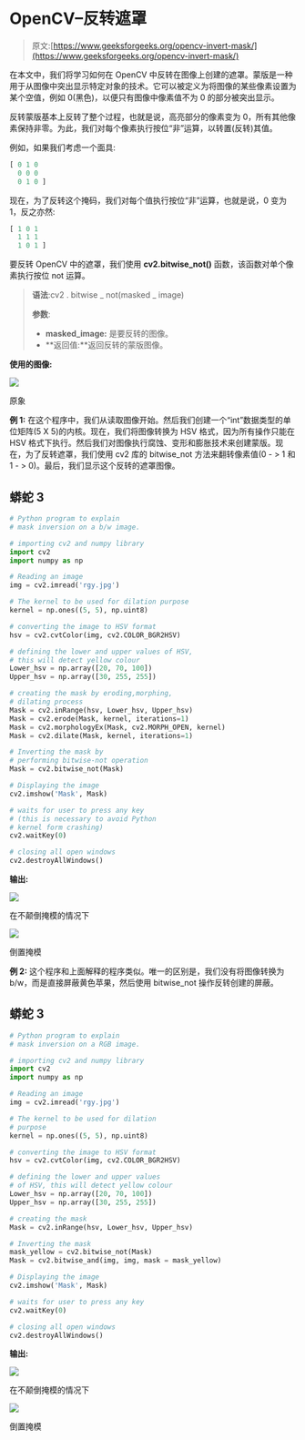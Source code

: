 # OpenCV–反转遮罩

> 原文:[https://www.geeksforgeeks.org/opencv-invert-mask/](https://www.geeksforgeeks.org/opencv-invert-mask/)

在本文中，我们将学习如何在 OpenCV 中反转在图像上创建的遮罩。蒙版是一种用于从图像中突出显示特定对象的技术。它可以被定义为将图像的某些像素设置为某个空值，例如 0(黑色)，以便只有图像中像素值不为 0 的部分被突出显示。

反转蒙版基本上反转了整个过程，也就是说，高亮部分的像素变为 0，所有其他像素保持非零。为此，我们对每个像素执行按位“非”运算，以转置(反转)其值。

例如，如果我们考虑一个面具:

```py
[ 0 1 0
  0 0 0
  0 1 0 ]
```

现在，为了反转这个掩码，我们对每个值执行按位“非”运算，也就是说，0 变为 1，反之亦然:

```py
[ 1 0 1
  1 1 1
  1 0 1 ]
```

要反转 OpenCV 中的遮罩，我们使用 **cv2.bitwise_not()** 函数，该函数对单个像素执行按位 not 运算。

> **语法**:cv2 . bitwise _ not(masked _ image)
> 
> **参数**:
> 
> *   **masked_image:** 是要反转的图像。
> *   **返回值:**返回反转的蒙版图像。

**使用的图像:**

![](img/17d496104e8a6c5d9a4c0d602eff0a9f.png)

原象

**例 1:** 在这个程序中，我们从读取图像开始。然后我们创建一个“int”数据类型的单位矩阵(5 X 5)的内核。现在，我们将图像转换为 HSV 格式，因为所有操作只能在 HSV 格式下执行。然后我们对图像执行腐蚀、变形和膨胀技术来创建蒙版。现在，为了反转遮罩，我们使用 cv2 库的 bitwise_not 方法来翻转像素值(0 - > 1 和 1 - > 0)。最后，我们显示这个反转的遮罩图像。

## 蟒蛇 3

```py
# Python program to explain
# mask inversion on a b/w image.

# importing cv2 and numpy library
import cv2
import numpy as np

# Reading an image
img = cv2.imread('rgy.jpg')

# The kernel to be used for dilation purpose
kernel = np.ones((5, 5), np.uint8)

# converting the image to HSV format
hsv = cv2.cvtColor(img, cv2.COLOR_BGR2HSV)

# defining the lower and upper values of HSV,
# this will detect yellow colour
Lower_hsv = np.array([20, 70, 100])
Upper_hsv = np.array([30, 255, 255])

# creating the mask by eroding,morphing,
# dilating process
Mask = cv2.inRange(hsv, Lower_hsv, Upper_hsv)
Mask = cv2.erode(Mask, kernel, iterations=1)
Mask = cv2.morphologyEx(Mask, cv2.MORPH_OPEN, kernel)
Mask = cv2.dilate(Mask, kernel, iterations=1)

# Inverting the mask by
# performing bitwise-not operation
Mask = cv2.bitwise_not(Mask)

# Displaying the image
cv2.imshow('Mask', Mask)

# waits for user to press any key
# (this is necessary to avoid Python
# kernel form crashing)
cv2.waitKey(0)

# closing all open windows
cv2.destroyAllWindows()
```

**输出:**

![](img/8a7e8054f1e414d12b80932f1e1f27a0.png)

在不颠倒掩模的情况下

![](img/fba5487158d7c4155e14b2dcf5c686fe.png)

倒置掩模

**例 2:** 这个程序和上面解释的程序类似。唯一的区别是，我们没有将图像转换为 b/w，而是直接屏蔽黄色苹果，然后使用 bitwise_not 操作反转创建的屏蔽。

## 蟒蛇 3

```py
# Python program to explain
# mask inversion on a RGB image.

# importing cv2 and numpy library
import cv2
import numpy as np

# Reading an image
img = cv2.imread('rgy.jpg')

# The kernel to be used for dilation 
# purpose
kernel = np.ones((5, 5), np.uint8)

# converting the image to HSV format
hsv = cv2.cvtColor(img, cv2.COLOR_BGR2HSV)

# defining the lower and upper values
# of HSV, this will detect yellow colour
Lower_hsv = np.array([20, 70, 100])
Upper_hsv = np.array([30, 255, 255])

# creating the mask
Mask = cv2.inRange(hsv, Lower_hsv, Upper_hsv)

# Inverting the mask 
mask_yellow = cv2.bitwise_not(Mask)
Mask = cv2.bitwise_and(img, img, mask = mask_yellow)

# Displaying the image
cv2.imshow('Mask', Mask)

# waits for user to press any key
cv2.waitKey(0)

# closing all open windows
cv2.destroyAllWindows()
```

**输出:**

![](img/1adf9582f585d1bd45aa584758e337af.png)

在不颠倒掩模的情况下

![](img/45e6a396c5f1bfcb84f9f889b12d683d.png)

倒置掩模